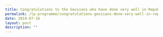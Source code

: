 ```yaml
---
title: Congratulations to the Gessians who have done very well in Republic Polytechnic
permalink: /lp-programme/congratulations-gessians-done-very-well-in-republic-polytechnic/
date: 2019-07-16
layout: post
description: ""
---
```

